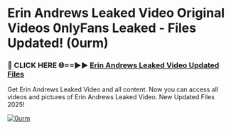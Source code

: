 # Erin Andrews Leaked Video Original Videos 0nlyFans Leaked - Files Updated! (0urm)

<h3>🔴 CLICK HERE 🌐==►► <a href="https://tinyurl.com/3hn5wdd3" rel="nofollow">Erin Andrews Leaked Video Updated Files</a></h3>

Get Erin Andrews Leaked Video and all content. Now you can access all videos and pictures of Erin Andrews Leaked Video. New Updated Files 2025!

[![0urm](https://i.imgur.com/4HnBqBT.gif)](https://tinyurl.com/3hn5wdd3)
